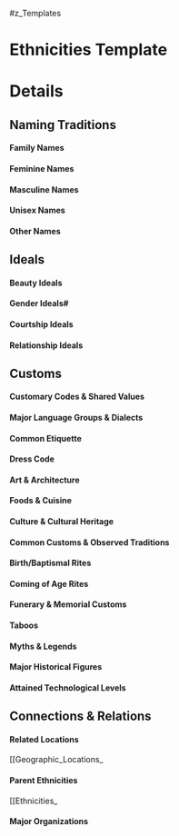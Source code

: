 #z_Templates 
# Ethnicities Template


# Details
## Naming Traditions
#### Family Names
#### Feminine Names
#### Masculine Names
#### Unisex Names
#### Other Names
## Ideals
#### Beauty Ideals
#### Gender Ideals#
#### Courtship Ideals
#### Relationship Ideals
## Customs
#### Customary Codes & Shared Values
#### Major Language Groups & Dialects
#### Common Etiquette
#### Dress Code
#### Art & Architecture
#### Foods & Cuisine
#### Culture & Cultural Heritage
#### Common Customs & Observed Traditions
#### Birth/Baptismal Rites
#### Coming of Age Rites
#### Funerary & Memorial Customs
#### Taboos
#### Myths & Legends
#### Major Historical Figures
#### Attained Technological Levels
## Connections & Relations
#### Related Locations
[[Geographic_Locations_
#### Parent Ethnicities
[[Ethnicities_
#### Major Organizations
